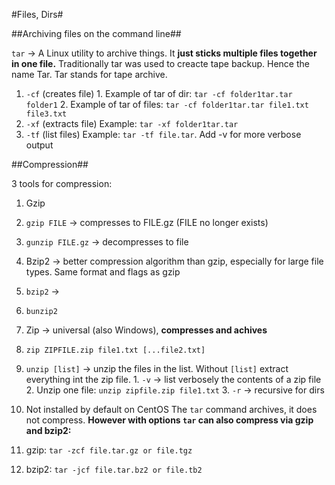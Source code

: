 #Files, Dirs#

##Archiving files on the command line##

 `tar` -> A Linux utility to archive things. It **just sticks multiple files together in one file.** Traditionally tar was used to creacte tape backup. Hence the name Tar. Tar stands for tape archive.
  1. `-cf` (creates file) 
    1. Example of tar of dir: `tar -cf folder1tar.tar folder1`
    2. Example of tar of files: `tar -cf folder1tar.tar file1.txt file3.txt`
  2. `-xf` (extracts file) Example: `tar -xf folder1tar.tar`
  3. `-tf` (list files) Example: `tar -tf file.tar`. Add -v for more verbose output

##Compression##

3 tools for compression:

1. Gzip
  1. `gzip FILE` -> compresses to FILE.gz (FILE no longer exists)
  2. `gunzip FILE.gz` -> decompresses to file
2. Bzip2 -> better compression algorithm than gzip, especially for large file types. Same format and flags as gzip
  1. `bzip2` ->
  2. `bunzip2
`
3. Zip -> universal (also Windows), **compresses and achives**
  1. `zip ZIPFILE.zip file1.txt [...file2.txt]`
  2. `unzip [list]` -> unzip the files in the list. Without `[list]` extract everything int the zip file.
    1. `-v` -> list verbosely the contents of a zip file
    2. Unzip one file: `unzip zipfile.zip file1.txt`
    3. `-r` -> recursive for dirs
  3. Not installed by default on CentOS
The `tar` command archives, it does not compress. **However with options `tar` can also compress via gzip and bzip2:**

1. gzip: `tar -zcf file.tar.gz or file.tgz`
2. bzip2: `tar -jcf file.tar.bz2 or file.tb2`

